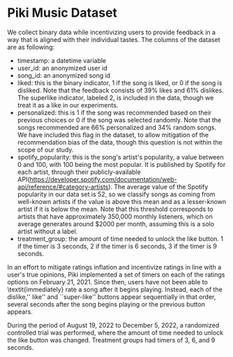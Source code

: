 # Piki Music Dataset

We collect binary data while incentivizing users to provide feedback in a way that is aligned with their individual tastes. The columns of the dataset are as following: 

- timestamp: a datetime variable
- user_id: an anonymized user id
- song_id: an anonymized song id
- liked: this is the binary indicator, 1 if the song is liked, or 0 if the song is disliked. Note that the feedback consists of 39\% likes and 61\% dislikes. The superlike indicator, labeled 2, is included in the data, though we treat it as a like in our experiments.
- personalized: this is 1 if the song was recommended based on their previous choices or 0 if the song was selected randomly. Note that the songs recommended are 66\% personalized and 34\% random songs. We have included this flag in the dataset, to allow mitigation of the recommendation bias of the data, though this question is not within the scope of our study.
- spotify_popularity: this is the song's artist's popularity, a value between 0 and 100, with 100 being the most popular. It is published by Spotify for each artist, through their publicly-available API(https://developer.spotify.com/documentation/web-api/reference/#category-artists). The average value of the Spotify popularity in our data set is 52, so we classify songs as coming from well-known artists if the value is above this mean and as a lesser-known artist if it is below the mean. Note that this threshold corresponds to artists that have approximately 350,000 monthly listeners, which on average generates around \$2000 per month, assuming this is a solo artist without a label.
- treatment_group: the amount of time needed to unlock the like button. 1 if the timer is 3 seconds, 2 if the timer is 6 seconds, 3 if the timer is 9 seconds.

In an effort to mitigate ratings inflation and incentivize ratings in line with a user's true opinions, Piki implemented a set of timers on each of the ratings options on February 21, 2021. Since then, users have not been able to \textit{immediately} rate a song after it begins playing. Instead, each of the dislike,'' like'' and ``super-like'' buttons appear sequentially in that order, several seconds after the song begins playing or the previous button appears.

During the period of August 19, 2022 to December 5, 2022, a randomized controlled trial was performed, where the amount of time needed to unlock the like button was changed. Treatment groups had timers of 3, 6, and 9 seconds.
